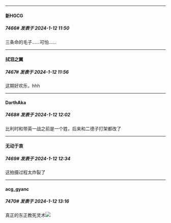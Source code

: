 
*****

####  新HGCG  
##### 7466#       发表于 2024-1-12 11:50

三条命的毛子……可怕……

*****

####  拭泪之翼  
##### 7467#       发表于 2024-1-12 11:56

这期好欢乐，hhh

*****

####  DarthAka  
##### 7468#       发表于 2024-1-12 12:02

比利时和带英一战之前是一个姓，后来和二德子打架都改了


*****

####  无动于衷  
##### 7469#       发表于 2024-1-12 12:34

这拍摄过程太炸裂了


*****

####  acg_gyanc  
##### 7470#       发表于 2024-1-12 13:16

真正的东正教死灵术<img src="https://static.saraba1st.com/image/smiley/face2017/039.png" referrerpolicy="no-referrer">

